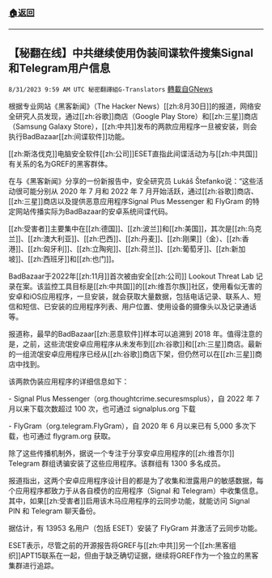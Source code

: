 ###  [:house:返回](README.md)
---


## 【秘翻在线】中共继续使用伪装间谍软件搜集Signal和Telegram用户信息
`8/31/2023 9:59 AM UTC 秘密翻譯組G-Translators` [轉載自GNews](https://gnews.org/articles/1625271)

根据专业网站《黑客新闻》（The Hacker News）[[zh:8月30日]]的报道，网络安全研究人员发现，通过[[zh:谷歌]]商店（Google Play Store）和[[zh:三星]]商店（Samsung Galaxy Store），[[zh:中共]]发布的两款应用程序一旦被安装，则会执行BadBazaar[[zh:间谍软件]]功能。

[[zh:斯洛伐克]]电脑安全软件[[zh:公司]]ESET直指此间谍活动为与[[zh:中共国]]有关系的名为GREF的黑客群体。

在与《黑客新闻》分享的一份新报告中，安全研究员 Lukáš Štefanko说：“这些活动很可能分别从 2020 年 7 月和 2022 年 7 月开始活跃，通过[[zh:谷歌]]商店、[[zh:三星]]商店以及提供恶意应用程序Signal Plus Messenger 和 FlyGram 的特定网站传播实际为BadBazaar的安卓系统间谍代码。

[[zh:受害者]]主要集中在[[zh:德国]]、[[zh:波兰]]和[[zh:美国]]，其次是[[zh:乌克兰]]、[[zh:澳大利亚]]、[[zh:巴西]]、[[zh:丹麦]]、[[zh:刚果]]（金）、[[zh:香港]]、[[zh:匈牙利]]、[[zh:立陶宛]]、[[zh:荷兰]]、[[zh:葡萄牙]]、[[zh:新加坡]]、[[zh:西班牙]]和[[zh:也门]]。

BadBazaar于2022年[[zh:11月]]首次被由安全[[zh:公司]] Lookout Threat Lab 记录在案。该监控工具目标是[[zh:中共国]]的[[zh:维吾尔族]]社区，使用看似无害的安卓和iOS应用程序，一旦安装，就会获取大量数据，包括电话记录、联系人、短信和短信、已安装的应用程序列表、用户位置、使用设备的摄像头以及记录通话等。

报道称，最早的BadBazaar[[zh:恶意软件]]样本可以追溯到 2018 年。值得注意的是，之前，这些流氓安卓应用程序从未发布到[[zh:谷歌]]和[[zh:三星]]商店。最新的一组流氓安卓应用程序已经从[[zh:谷歌]]商店下架，但仍然可以在[[zh:三星]]商店中找到。

该两款伪装应用程序的详细信息如下：

\- Signal Plus Messenger（org.thoughtcrime.securesmsplus），自 2022 年 7 月以来下载次数超过 100 次，也可通过 signalplus.org 下载

\- FlyGram（org.telegram.FlyGram），自 2020 年 6 月以来已有 5,000 多次下载，也可通过 flygram.org 获取。

除了这些传播机制外，据说一个专注于分享安卓应用程序的[[zh:维吾尔]] Telegram 群组诱骗安装了这些应用程序。该群组有 1300 多名成员。

报道指出，这两个安卓应用程序设计目的都是为了收集和泄露用户的敏感数据，每个应用程序都致力于从各自模仿的应用程序（Signal 和 Telegram）中收集信息。其中，如果[[zh:受害者]]启用该木马应用程序的云同步功能，就能访问 Signal PIN 和 Telegram 聊天备份。

据估计，有 13953 名用户（包括 ESET）安装了 FlyGram 并激活了云同步功能。

ESET表示，尽管之前的开源报告将GREF与[[zh:中共]]另一个[[zh:黑客组织]]APT15联系在一起，但由于缺乏确切证据，继续将GREF作为一个独立的黑客集群进行追踪。
